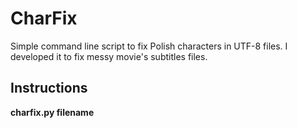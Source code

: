 # CharFix
Simple command line script to fix Polish characters in UTF-8 files. I developed it to fix messy movie's subtitles files.

## Instructions 
**charfix.py filename**
